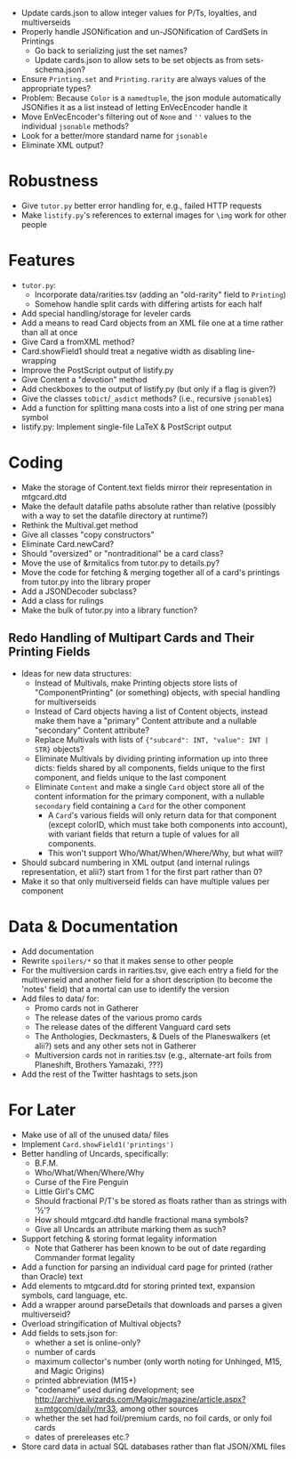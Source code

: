- Update cards.json to allow integer values for P/Ts, loyalties, and
  multiverseids
- Properly handle JSONification and un-JSONification of CardSets in Printings
    - Go back to serializing just the set names?
    - Update cards.json to allow sets to be set objects as from
      sets-schema.json?
- Ensure `Printing.set` and `Printing.rarity` are always values of the
  appropriate types?
- Problem: Because `Color` is a `namedtuple`, the json module automatically
  JSONifies it as a list instead of letting EnVecEncoder handle it
- Move EnVecEncoder's filtering out of `None` and `''` values to the individual
  `jsonable` methods?
- Look for a better/more standard name for `jsonable`
- Eliminate XML output?

# Robustness

- Give `tutor.py` better error handling for, e.g., failed HTTP requests
- Make `listify.py`'s references to external images for `\img` work for other
  people

# Features

- `tutor.py`:
    - Incorporate data/rarities.tsv (adding an "old-rarity" field to
      `Printing`)
    - Somehow handle split cards with differing artists for each half
- Add special handling/storage for leveler cards
- Add a means to read Card objects from an XML file one at a time rather than
  all at once
- Give Card a fromXML method?
- Card.showField1 should treat a negative width as disabling line-wrapping
- Improve the PostScript output of listify.py
- Give Content a "devotion" method
- Add checkboxes to the output of listify.py (but only if a flag is given?)
- Give the classes `toDict`/`_asdict` methods? (i.e., recursive `jsonable`s)
- Add a function for splitting mana costs into a list of one string per mana
  symbol
- listify.py: Implement single-file LaTeX & PostScript output

# Coding

- Make the storage of Content.text fields mirror their representation in
  mtgcard.dtd
- Make the default datafile paths absolute rather than relative (possibly with
  a way to set the datafile directory at runtime?)
- Rethink the Multival.get method
- Give all classes "copy constructors"
- Eliminate Card.newCard?
- Should "oversized" or "nontraditional" be a card class?
- Move the use of &rmitalics from tutor.py to details.py?
- Move the code for fetching & merging together all of a card's printings from
  tutor.py into the library proper
- Add a JSONDecoder subclass?
- Add a class for rulings
- Make the bulk of tutor.py into a library function?

## Redo Handling of Multipart Cards and Their Printing Fields

- Ideas for new data structures:
    - Instead of Multivals, make Printing objects store lists of
      "ComponentPrinting" (or something) objects, with special handling for
      multiverseids
    - Instead of Card objects having a list of Content objects, instead make
      them have a "primary" Content attribute and a nullable "secondary"
      Content attribute?
    - Replace Multivals with lists of `{"subcard": INT, "value": INT | STR}`
      objects?
    - Eliminate Multivals by dividing printing information up into three dicts:
      fields shared by all components, fields unique to the first component,
      and fields unique to the last component
    - Eliminate `Content` and make a single `Card` object store all of the
      content information for the primary component, with a nullable
      `secondary` field containing a `Card` for the other component
        - A `Card`'s various fields will only return data for that component
          (except colorID, which must take both components into account), with
          variant fields that return a tuple of values for all components.
        - This won't support Who/What/When/Where/Why, but what will?
- Should subcard numbering in XML output (and internal rulings representation,
  et alii?) start from 1 for the first part rather than 0?
- Make it so that only multiverseid fields can have multiple values per
  component

# Data & Documentation

- Add documentation
- Rewrite `spoilers/*` so that it makes sense to other people
- For the multiversion cards in rarities.tsv, give each entry a field for the
  multiverseid and another field for a short description (to become the
  'notes' field) that a mortal can use to identify the version
- Add files to data/ for:
    - Promo cards not in Gatherer
    - The release dates of the various promo cards
    - The release dates of the different Vanguard card sets
    - The Anthologies, Deckmasters, & Duels of the Planeswalkers (et alii?)
      sets and any other sets not in Gatherer
    - Multiversion cards not in rarities.tsv (e.g., alternate-art foils from
      Planeshift, Brothers Yamazaki, ???)
- Add the rest of the Twitter hashtags to sets.json

# For Later

- Make use of all of the unused data/ files
- Implement `Card.showField1('printings')`
- Better handling of Uncards, specifically:
    - B.F.M.
    - Who/What/When/Where/Why
    - Curse of the Fire Penguin
    - Little Girl's CMC
    - Should fractional P/T's be stored as floats rather than as strings with
      '½'?
    - How should mtgcard.dtd handle fractional mana symbols?
    - Give all Uncards an attribute marking them as such?
- Support fetching & storing format legality information
    - Note that Gatherer has been known to be out of date regarding Commander
      format legality
- Add a function for parsing an individual card page for printed (rather than
  Oracle) text
- Add elements to mtgcard.dtd for storing printed text, expansion symbols,
  card language, etc.
- Add a wrapper around parseDetails that downloads and parses a given
  multiverseid?
- Overload stringification of Multival objects?
- Add fields to sets.json for:
    - whether a set is online-only?
    - number of cards
    - maximum collector's number (only worth noting for Unhinged, M15, and
      Magic Origins)
    - printed abbreviation (M15+)
    - "codename" used during development; see
      <http://archive.wizards.com/Magic/magazine/article.aspx?x=mtgcom/daily/mr33>,
      among other sources
    - whether the set had foil/premium cards, no foil cards, or only foil cards
    - dates of prereleases etc.?
- Store card data in actual SQL databases rather than flat JSON/XML files
